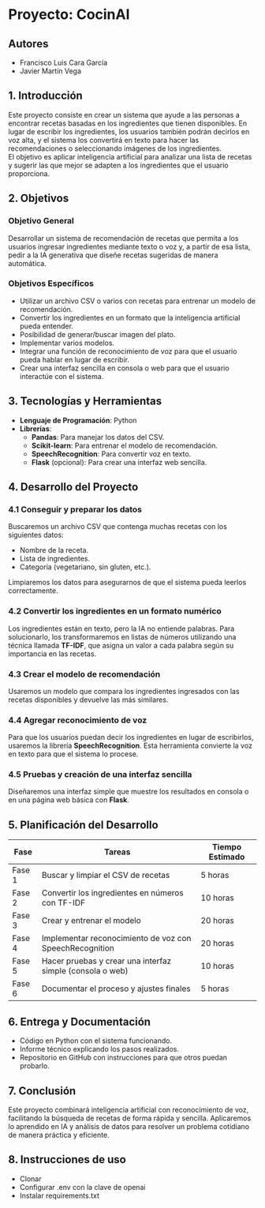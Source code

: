 # Proyecto: CocinAI

## Autores
* Francisco Luis Cara García
* Javier Martín Vega

## 1. Introducción

Este proyecto consiste en crear un sistema que ayude a las personas a encontrar recetas basadas en los ingredientes que tienen disponibles. En lugar de escribir los ingredientes, los usuarios también podrán decirlos en voz alta, y el sistema los convertirá en texto para hacer las recomendaciones o seleccionando imágenes de los ingredientes.  
El objetivo es aplicar inteligencia artificial para analizar una lista de recetas y sugerir las que mejor se adapten a los ingredientes que el usuario proporciona.

## 2. Objetivos

### Objetivo General

Desarrollar un sistema de recomendación de recetas que permita a los usuarios ingresar ingredientes mediante texto o voz y, a partir de esa lista, pedir a la IA generativa que diseñe recetas sugeridas de manera automática.

### Objetivos Específicos

- Utilizar un archivo CSV o varios con recetas para entrenar un modelo de recomendación.
- Convertir los ingredientes en un formato que la inteligencia artificial pueda entender.
- Posibilidad de generar/buscar imagen del plato.
- Implementar varios modelos.
- Integrar una función de reconocimiento de voz para que el usuario pueda hablar en lugar de escribir.
- Crear una interfaz sencilla en consola o web para que el usuario interactúe con el sistema.

## 3. Tecnologías y Herramientas

- **Lenguaje de Programación**: Python
- **Librerías**:
  - **Pandas**: Para manejar los datos del CSV.
  - **Scikit-learn**: Para entrenar el modelo de recomendación.
  - **SpeechRecognition**: Para convertir voz en texto.
  - **Flask** (opcional): Para crear una interfaz web sencilla.

## 4. Desarrollo del Proyecto

### 4.1 Conseguir y preparar los datos

Buscaremos un archivo CSV que contenga muchas recetas con los siguientes datos:
- Nombre de la receta.
- Lista de ingredientes.
- Categoría (vegetariano, sin gluten, etc.).

Limpiaremos los datos para asegurarnos de que el sistema pueda leerlos correctamente.

### 4.2 Convertir los ingredientes en un formato numérico

Los ingredientes están en texto, pero la IA no entiende palabras. Para solucionarlo, los transformaremos en listas de números utilizando una técnica llamada **TF-IDF**, que asigna un valor a cada palabra según su importancia en las recetas.

### 4.3 Crear el modelo de recomendación

Usaremos un modelo que compara los ingredientes ingresados con las recetas disponibles y devuelve las más similares.

### 4.4 Agregar reconocimiento de voz

Para que los usuarios puedan decir los ingredientes en lugar de escribirlos, usaremos la librería **SpeechRecognition**. Esta herramienta convierte la voz en texto para que el sistema lo procese.

### 4.5 Pruebas y creación de una interfaz sencilla

Diseñaremos una interfaz simple que muestre los resultados en consola o en una página web básica con **Flask**.

## 5. Planificación del Desarrollo

| **Fase** | **Tareas**                                          | **Tiempo Estimado** |
|----------|-----------------------------------------------------|---------------------|
| Fase 1   | Buscar y limpiar el CSV de recetas                 | 5 horas             |
| Fase 2   | Convertir los ingredientes en números con TF-IDF   | 10 horas            |
| Fase 3   | Crear y entrenar el modelo                         | 20 horas            |
| Fase 4   | Implementar reconocimiento de voz con SpeechRecognition | 20 horas            |
| Fase 5   | Hacer pruebas y crear una interfaz simple (consola o web) | 10 horas            |
| Fase 6   | Documentar el proceso y ajustes finales            | 5 horas             |

## 6. Entrega y Documentación

- Código en Python con el sistema funcionando.
- Informe técnico explicando los pasos realizados.
- Repositorio en GitHub con instrucciones para que otros puedan probarlo.

## 7. Conclusión

Este proyecto combinará inteligencia artificial con reconocimiento de voz, facilitando la búsqueda de recetas de forma rápida y sencilla. Aplicaremos lo aprendido en IA y análisis de datos para resolver un problema cotidiano de manera práctica y eficiente.

## 8. Instrucciones de uso

- Clonar
- Configurar .env con la clave de openai
- Instalar requirements.txt